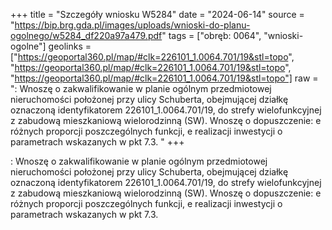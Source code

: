 +++
title = "Szczegóły wniosku W5284"
date = "2024-06-14"
source = "https://bip.brg.gda.pl/images/uploads/wnioski-do-planu-ogolnego/w5284_df220a97a479.pdf"
tags = ["obręb: 0064", "wnioski-ogolne"]
geolinks = ["https://geoportal360.pl/map/#clk=226101_1.0064.701/19&stl=topo", "https://geoportal360.pl/map/#clk=226101_1.0064.701/19&stl=topo", "https://geoportal360.pl/map/#clk=226101_1.0064.701/19&stl=topo"]
raw = ": Wnoszę o zakwalifikowanie w planie ogólnym przedmiotowej nieruchomości położonej przy ulicy Schuberta, obejmującej działkę oznaczoną identyfikatorem 226101_1.0064.701/19, do strefy wielofunkcyjnej z zabudową mieszkaniową wielorodzinną (SW). Wnoszę o dopuszczenie: e różnych proporcji poszczególnych funkcji, e realizacji inwestycji o parametrach wskazanych w pkt 7.3. "
+++

: Wnoszę o zakwalifikowanie w planie ogólnym przedmiotowej nieruchomości położonej przy
ulicy Schuberta, obejmującej działkę oznaczoną identyfikatorem 226101_1.0064.701/19, do strefy
wielofunkcyjnej z zabudową mieszkaniową wielorodzinną (SW).
Wnoszę o dopuszczenie:
e różnych proporcji poszczególnych funkcji,
e realizacji inwestycji o parametrach wskazanych w pkt 7.3.



